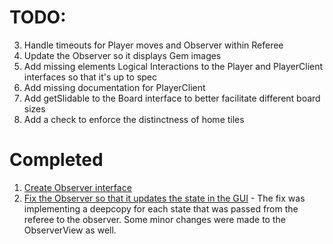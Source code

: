 # TODO:

3. Handle timeouts for Player moves and Observer within Referee
4. Update the Observer so it displays Gem images
5. Add missing elements Logical Interactions to the Player and PlayerClient interfaces so that it's up to spec
6. Add missing documentation for PlayerClient
7. Add getSlidable to the Board interface to better facilitate different board sizes
8. Add a check to enforce the distinctness of home tiles

# Completed

1. [Create Observer interface](https://github.khoury.northeastern.edu/CS4500-F22/plucky-bees/commit/602946b14bdbd7eecabda19dc4778ea4e4c74509#diff-2f7651fc581a46024b4dfa77723c9cc8174a11c08b079acee0c2ffe8b9f3c85e)
2. [Fix the Observer so that it updates the state in the GUI](https://github.khoury.northeastern.edu/CS4500-F22/plucky-bees/commit/6caa4fd9d51517f2d37257499a764d8666eb18b4) - The fix was implementing a deepcopy for each state that was passed from the referee to the observer. Some minor changes were made to the ObserverView as well.